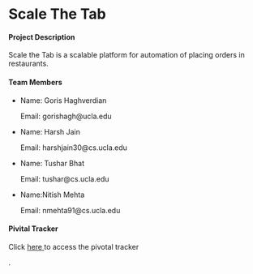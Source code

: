 <H1>Scale The Tab</H1>


<h4>Project Description</h4>
<p>Scale the Tab is a scalable platform for automation of placing orders in restaurants. </p>


<h4> Team Members </h4>
<ul>
<li><p>Name: Goris Haghverdian</p>
	<p>Email: gorishagh@ucla.edu</p>
	
</li>

<li>
<p>Name:  Harsh Jain</p>
	<p>Email: harshjain30@cs.ucla.edu</p>
</li>
<li>
<p>Name: Tushar Bhat</p>
	<p>Email: tushar@cs.ucla.edu</p>
</li>
<li>
<p>Name:Nitish Mehta</p>
	<p>Email: nmehta91@cs.ucla.edu</p>  
</li>

</ul>


<h4> Pivital Tracker</h4>
<p>Click <a href = "https://www.pivotaltracker.com/n/projects/1446716">here </a> to access the pivotal tracker</p>.






